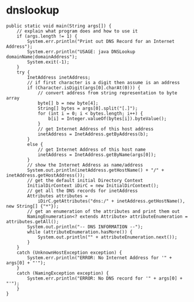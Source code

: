# dnslookup

    public static void main(String args[]) {
        // explain what program does and how to use it
        if (args.length != 1) {
            System.err.println("Print out DNS Record for an Internet Address");
            System.err.println("USAGE: java DNSLookup domainName|domainAddress");
            System.exit(-1);
        }
        try {
            InetAddress inetAddress;
            // if first character is a digit then assume is an address
            if (Character.isDigit(args[0].charAt(0))) {
                // convert address from string representation to byte array
                byte[] b = new byte[4];
                String[] bytes = args[0].split("[.]");
                for (int i = 0; i < bytes.length; i++) {
                    b[i] = Integer.valueOf(bytes[i]).byteValue();
                }
                // get Internet Address of this host address
                inetAddress = InetAddress.getByAddress(b);
            }
            else {
                // get Internet Address of this host name
                inetAddress = InetAddress.getByName(args[0]);
            }
            // show the Internet Address as name/address
            System.out.println(inetAddress.getHostName() + "/" + inetAddress.getHostAddress());
            // get the default initial Directory Context
            InitialDirContext iDirC = new InitialDirContext();
            // get all the DNS records for inetAddress
            Attributes attributes =
                iDirC.getAttributes("dns:/" + inetAddress.getHostName(), new String[] {"*"});
            // get an enumeration of the attributes and print them out
            NamingEnumeration<? extends Attribute> attributeEnumeration = attributes.getAll();
            System.out.println("-- DNS INFORMATION --");
            while (attributeEnumeration.hasMore()) {
                System.out.println("" + attributeEnumeration.next());
            }
        }
        catch (UnknownHostException exception) {
            System.err.println("ERROR: No Internet Address for '" + args[0] + "'");
        }
        catch (NamingException exception) {
            System.err.println("ERROR: No DNS record for '" + args[0] + "'");
        }
    }
